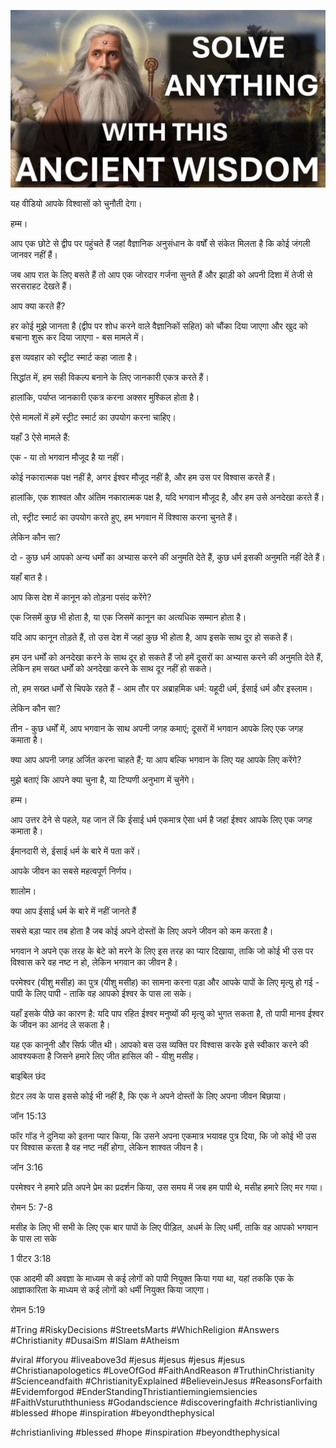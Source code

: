 ![Video cover image](../cover.jpg "cover photo")

यह वीडियो आपके विश्वासों को चुनौती देगा।

हम्म।

आप एक छोटे से द्वीप पर पहुंचते हैं जहां वैज्ञानिक अनुसंधान के वर्षों से संकेत मिलता है कि कोई जंगली जानवर नहीं हैं।

जब आप रात के लिए बसते हैं तो आप एक जोरदार गर्जना सुनते हैं और झाड़ी को अपनी दिशा में तेजी से सरसराहट देखते हैं।

आप क्या करते हैं?

हर कोई मुझे जानता है (द्वीप पर शोध करने वाले वैज्ञानिकों सहित) को चौंका दिया जाएगा और खुद को बचाना शुरू कर दिया जाएगा - बस मामले में।

इस व्यवहार को स्ट्रीट स्मार्ट कहा जाता है।

सिद्धांत में, हम सही विकल्प बनाने के लिए जानकारी एकत्र करते हैं।

हालांकि, पर्याप्त जानकारी एकत्र करना अक्सर मुश्किल होता है।

ऐसे मामलों में हमें स्ट्रीट स्मार्ट का उपयोग करना चाहिए।

यहाँ 3 ऐसे मामले हैं:

एक - या तो भगवान मौजूद है या नहीं।

कोई नकारात्मक पक्ष नहीं है, अगर ईश्वर मौजूद नहीं है, और हम उस पर विश्वास करते हैं।

हालांकि, एक शाश्वत और अंतिम नकारात्मक पक्ष है, यदि भगवान मौजूद है, और हम उसे अनदेखा करते हैं।

तो, स्ट्रीट स्मार्ट का उपयोग करते हुए, हम भगवान में विश्वास करना चुनते हैं।

लेकिन कौन सा?

दो - कुछ धर्म आपको अन्य धर्मों का अभ्यास करने की अनुमति देते हैं, कुछ धर्म इसकी अनुमति नहीं देते हैं।

यहाँ बात है।

आप किस देश में कानून को तोड़ना पसंद करेंगे?

एक जिसमें कुछ भी होता है, या एक जिसमें कानून का अत्यधिक सम्मान होता है।

यदि आप कानून तोड़ते हैं, तो उस देश में जहां कुछ भी होता है, आप इसके साथ दूर हो सकते हैं।

हम उन धर्मों को अनदेखा करने के साथ दूर हो सकते हैं जो हमें दूसरों का अभ्यास करने की अनुमति देते हैं, लेकिन हम सख्त धर्मों को अनदेखा करने के साथ दूर नहीं हो सकते।

तो, हम सख्त धर्मों से चिपके रहते हैं - आम तौर पर अब्राहमिक धर्म: यहूदी धर्म, ईसाई धर्म और इस्लाम।

लेकिन कौन सा?

तीन - कुछ धर्मों में, आप भगवान के साथ अपनी जगह कमाएं; दूसरों में भगवान आपके लिए एक जगह कमाता है।

क्या आप अपनी जगह अर्जित करना चाहते हैं; या आप बल्कि भगवान के लिए यह आपके लिए करेंगे?

मुझे बताएं कि आपने क्या चुना है, या टिप्पणी अनुभाग में चुनेंगे।

हम्म।

आप उत्तर देने से पहले, यह जान लें कि ईसाई धर्म एकमात्र ऐसा धर्म है जहां ईश्वर आपके लिए एक जगह कमाता है।

ईमानदारी से, ईसाई धर्म के बारे में पता करें।

आपके जीवन का सबसे महत्वपूर्ण निर्णय।

शालोम।

क्या आप ईसाई धर्म के बारे में नहीं जानते हैं

सबसे बड़ा प्यार तब होता है जब कोई अपने दोस्तों के लिए अपने जीवन को कम करता है।

भगवान ने अपने एक तरह के बेटे को मरने के लिए इस तरह का प्यार दिखाया, ताकि जो कोई भी उस पर विश्वास करे वह नष्ट न हो, लेकिन भगवान का जीवन है।

परमेश्वर (यीशु मसीह) का पुत्र (यीशु मसीह) का सामना करना पड़ा और आपके पापों के लिए मृत्यु हो गई - पापी के लिए पापी - ताकि वह आपको ईश्वर के पास ला सके।

यहाँ इसके पीछे का कारण है: यदि पाप रहित ईश्वर मनुष्यों की मृत्यु को भुगत सकता है, तो पापी मानव ईश्वर के जीवन का आनंद ले सकता है।

यह एक कानूनी और सिर्फ जीत थी। आपको बस उस व्यक्ति पर विश्वास करके इसे स्वीकार करने की आवश्यकता है जिसने हमारे लिए जीत हासिल की - यीशु मसीह।

बाइबिल छंद

ग्रेटर लव के पास इससे कोई भी नहीं है, कि एक ने अपने दोस्तों के लिए अपना जीवन बिछाया।

जॉन 15:13

फॉर गॉड ने दुनिया को इतना प्यार किया, कि उसने अपना एकमात्र भयावह पुत्र दिया, कि जो कोई भी उस पर विश्वास करता है वह नष्ट नहीं होगा, लेकिन शाश्वत जीवन है।

जॉन 3:16

परमेश्वर ने हमारे प्रति अपने प्रेम का प्रदर्शन किया, उस समय में जब हम पापी थे, मसीह हमारे लिए मर गया।

रोमन 5: 7-8

मसीह के लिए भी सभी के लिए एक बार पापों के लिए पीड़ित, अधर्म के लिए धर्मी, ताकि वह आपको भगवान के पास ला सके

1 पीटर 3:18

एक आदमी की अवज्ञा के माध्यम से कई लोगों को पापी नियुक्त किया गया था, यहां तक ​​कि एक के आज्ञाकारिता के माध्यम से कई लोगों को धर्मी नियुक्त किया जाएगा।

रोमन 5:19

#Tring #RiskyDecisions #StreetsMarts #WhichReligion #Answers #Christianity #DusaiSm #ISlam #Atheism

#viral #foryou #liveabove3d #jesus #jesus #jesus #jesus #Christianapologetics #LoveOfGod #FaithAndReason #TruthinChristianity #Scienceandfaith #ChristianityExplained #BelieveinJesus #ReasonsForfaith #Evidemforgod #EnderStandingThristiantiemingiemsiencies #FaithVsturuththuniess #Godandscience #discoveringfaith #christianliving #blessed #hope #inspiration #beyondthephysical

  #christianliving #blessed #hope #inspiration #beyondthephysical